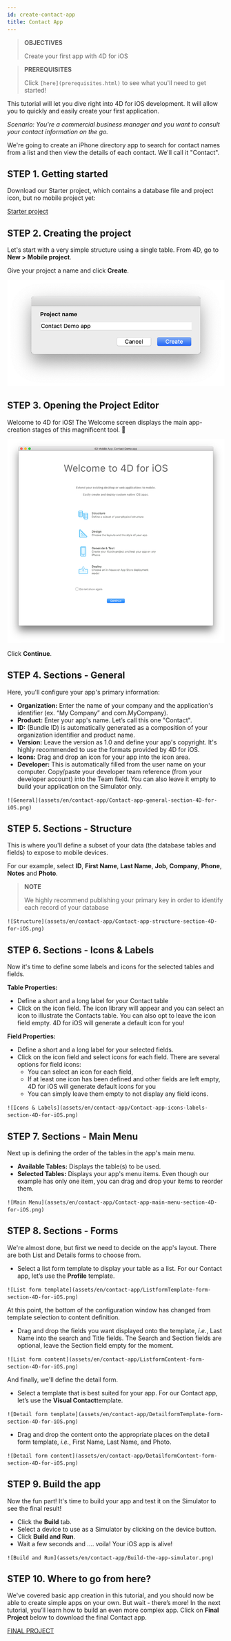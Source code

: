 ```yaml
---
id: create-contact-app
title: Contact App
---
```



> **OBJECTIVES**
>
>Create your first app with 4D for iOS


>**PREREQUISITES**
>
>Click ```[here](prerequisites.html)``` to see what you'll need to get started!

This tutorial will let you dive right into 4D for iOS development. It will allow you to quickly and easily create your first application.

*Scenario: You're a commercial business manager and you want to consult your contact information on the go.*

We're going to create an iPhone directory app to search for contact names from a list and then view the details of each contact. We'll call it "Contact". 

## STEP 1. Getting started
Download our Starter project, which contains a database file and project icon, but no mobile project yet:

<div style= {{ textAlign: "center", marginTop: "20px", marginBottom: "20px" }}>
<a className="button button--primary" href="https://github.com/4d-for-ios/tutorial-ContactApp/archive/acbb699c3c9d9edd3a8bbb715e87c17140b7e15f.zip">Starter project</a>
</div>

## STEP 2. Creating the project

Let's start with a very simple structure using a single table. From 4D, go to **New > Mobile project**.

Give your project a name and click **Create**.

![Project Creation](img/create-project.png)

## STEP 3. Opening the Project Editor

Welcome to 4D for iOS! The Welcome screen displays the main app-creation stages of this magnificent tool. 🙂

![Welcome Screen](img/welcome-screen.png)

Click **Continue**.

## STEP 4. Sections - General

Here, you'll configure your app's primary information:

* **Organization:** Enter the name of your company and the application's identifier (ex. “My Company” and com.MyCompany).
* **Product:** Enter your app's name. Let’s call this one "Contact".
* **ID:** (Bundle ID) is automatically generated as a composition of your organization identifier and product name.
* **Version:** Leave the version as 1.0 and define your app's copyright. It's highly recommended to use the formats provided by 4D for iOS.
* **Icons:** Drag and drop an icon for your app into the icon area.
* **Developer:** This is automatically filled from the user name on your computer. Copy/paste your developer team reference (from your developer account) into the Team field. You can also leave it empty to build your application on the Simulator only.

```![General](assets/en/contact-app/Contact-app-general-section-4D-for-iOS.png)```

## STEP 5. Sections - Structure

This is where you'll define a subset of your data (the database tables and fields) to expose to mobile devices.

For our example, select **ID**, **First Name**, **Last Name**, **Job**, **Company**, **Phone**, **Notes** and **Photo**.

> **NOTE**
>
> We highly recommend publishing your primary key in order to identify each record of your database


```![Structure](assets/en/contact-app/Contact-app-structure-section-4D-for-iOS.png)```

## STEP 6. Sections - Icons & Labels

Now it's time to define some labels and icons for the selected tables and fields.

**Table Properties:**

* Define a short and a long label for your Contact table
* Click on the icon field. The icon library will appear and you can select an icon to illustrate the Contacts table.
You can also opt to leave the icon field empty. 4D for iOS will generate a default icon for you!

**Field Properties:**

* Define a short and a long label for your selected fields.
* Click on the icon field and select icons for each field. There are several options for field icons:
	* You can select an icon for each field,
	* If at least one icon has been defined and other fields are left empty, 4D for iOS will generate default icons for you
	* You can simply leave them empty to not display any field icons. 

```![Icons & Labels](assets/en/contact-app/Contact-app-icons-labels-section-4D-for-iOS.png)```

## STEP 7. Sections - Main Menu

Next up is defining the order of the tables in the app's main menu.

* **Available Tables:** Displays the table(s) to be used.
* **Selected Tables:** Displays your app's menu items. Even though our example has only one item, you can drag and drop your items to reorder them.

```![Main Menu](assets/en/contact-app/Contact-app-main-menu-section-4D-for-iOS.png)```

## STEP 8. Sections - Forms

We're almost done, but first we need to decide on the app's layout. There are both List and Details forms to choose from.

* Select a list form template to display your table as a list. For our Contact app, let’s use the **Profile** template.

```![List form template](assets/en/contact-app/ListformTemplate-form-section-4D-for-iOS.png)```

At this point, the bottom of the configuration window has changed from template selection to content definition.
 
* Drag and drop the fields you want displayed onto the template, <i>i.e.</i>, Last Name into the search and Title fields. The Search and Section fields are optional, leave the Section field empty for the moment.

```![List form content](assets/en/contact-app/ListformContent-form-section-4D-for-iOS.png)```

And finally, we'll define the detail form. 

* Select a template that is best suited for your app. For our Contact app, let’s use the **Visual Contact**template.

```![Detail form template](assets/en/contact-app/DetailformTemplate-form-section-4D-for-iOS.png)```


* Drag and drop the content onto the appropriate places on the detail form template, <i>i.e.</i>, First Name, Last Name, and Photo.

```![Detail form content](assets/en/contact-app/DetailformContent-form-section-4D-for-iOS.png)```

## STEP 9. Build the app

Now the fun part! It's time to build your app and test it on the Simulator to see the final result!

* Click the **Build** tab.
* Select a device to use as a Simulator by clicking on the device button.
* Click  **Build and Run**.
* Wait a few seconds and …. voila! Your iOS app is alive!

```![Build and Run](assets/en/contact-app/Build-the-app-simulator.png)```

## STEP 10. Where to go from here?

We've covered basic app creation in this tutorial, and you should now be able to create simple apps on your own. But wait - there’s more! In the next tutorial, you’ll learn how to build an even more complex app.
Click on **Final Project** below to download the final Contact app.

<div style= {{ textAlign: "center", marginTop: "20px", marginBottom: "20px" }}>
<a className="button button--primary"
href="https://github.com/4d-for-ios/tutorial-ContactApp/releases/latest/download/tutorial-ContactApp.zip">FINAL PROJECT</a>
</div>
